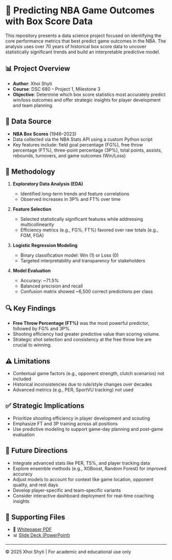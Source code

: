 # 🏀 Predicting NBA Game Outcomes with Box Score Data

This repository presents a data science project focused on identifying the core performance metrics that best predict game outcomes in the NBA. The analysis uses over 70 years of historical box score data to uncover statistically significant trends and build an interpretable predictive model.

## 📊 Project Overview

- **Author**: Xhoi Shyti  
- **Course**: DSC 680 – Project 1, Milestone 3  
- **Objective**: Determine which box score statistics most accurately predict win/loss outcomes and offer strategic insights for player development and team planning.

## 📁 Data Source

- **NBA Box Scores** (1946–2023)  
- Data collected via the NBA Stats API using a custom Python script  
- Key features include: field goal percentage (FG%), free throw percentage (FT%), three-point percentage (3P%), total points, assists, rebounds, turnovers, and game outcomes (Win/Loss)

## 🧠 Methodology

1. **Exploratory Data Analysis (EDA)**  
   - Identified long-term trends and feature correlations
   - Observed increases in 3P% and FT% over time

2. **Feature Selection**  
   - Selected statistically significant features while addressing multicollinearity  
   - Efficiency metrics (e.g., FG%, FT%) favored over raw totals (e.g., FGM, FGA)

3. **Logistic Regression Modeling**  
   - Binary classification model: Win (1) or Loss (0)  
   - Targeted interpretability and transparency for stakeholders

4. **Model Evaluation**  
   - Accuracy: ~71.5%  
   - Balanced precision and recall  
   - Confusion matrix showed ~6,500 correct predictions per class

## 🔍 Key Findings

- **Free Throw Percentage (FT%)** was the most powerful predictor, followed by FG% and 3P%.
- Shooting efficiency had greater predictive value than scoring volume.
- Strategic shot selection and consistency at the free throw line are crucial to winning.

## ⚠️ Limitations

- Contextual game factors (e.g., opponent strength, clutch scenarios) not included
- Historical inconsistencies due to rule/style changes over decades
- Advanced metrics (e.g., PER, SportVU tracking) not used

## ✅ Strategic Implications

- Prioritize shooting efficiency in player development and scouting
- Emphasize FT and 3P training across all positions
- Use predictive modeling to support game-day planning and post-game evaluation

## 🔮 Future Directions

- Integrate advanced stats like PER, TS%, and player tracking data
- Explore ensemble methods (e.g., XGBoost, Random Forest) for improved accuracy
- Adjust models to account for context like game location, opponent quality, and rest days
- Develop player-specific and team-specific variants
- Consider interactive dashboard deployment for real-time coaching insights

## 📎 Supporting Files

- 📄 [Whitepaper PDF](Shyti_DSC680_Week_4_Milestone_3.pdf)  
- 📊 [Slide Deck (PowerPoint)](key_metrics_latest.pptx)

---

© 2025 Xhoi Shyti | For academic and educational use only